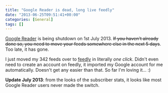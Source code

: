 ```yaml
---
title: "Google Reader is dead, long live feedly"
date: "2013-06-25T09:51:41+00:00"
categories: [General]
tags: []
---
```


<a href="http://www.google.co.uk/reader/view/">Google Reader</a> is being shutdown on 1st July 2013. <del>If you haven't already done so, you need to move your feeds somewhere else in the next 5 days</del>. Too late, it has gone.

I just moved my 342 feeds over to <a href="http://www.feedly.com/">feedly</a> in literally <em>one click</em>. Didn't even need to create an account on feedly, it imported my Google account for me automatically. Doesn't get any easier than that. So far I'm loving it... :)

<strong>Update July 2013</strong>: from the looks of the subscriber stats, it looks like most Google Reader users never made the switch.
